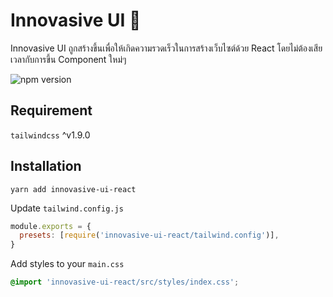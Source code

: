 # Innovasive UI 🎨

Innovasive UI ถูกสร้างขึ้นเพื่อให้เกิดความรวดเร็วในการสร้างเว็บไซต์ด้วย React โดยไม่ต้องเสียเวลากับการขึ้น Component ใหม่ๆ

![npm version](https://img.shields.io/npm/v/innovasive-ui-react?style=for-the-badge)

## Requirement

`tailwindcss` ^v1.9.0

## Installation

```
yarn add innovasive-ui-react
```

Update `tailwind.config.js`

```js
module.exports = {
  presets: [require('innovasive-ui-react/tailwind.config')],
}
```

Add styles to your `main.css`

```css
@import 'innovasive-ui-react/src/styles/index.css';
```

